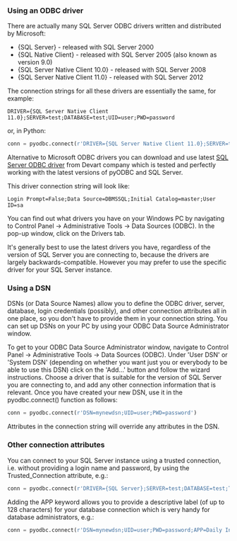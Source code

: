 ### Using an ODBC driver

There are actually many SQL Server ODBC drivers written and distributed by Microsoft:

* {SQL Server} - released with SQL Server 2000
* {SQL Native Client} - released with SQL Server 2005 (also known as version 9.0)
* {SQL Server Native Client 10.0} - released with SQL Server 2008
* {SQL Server Native Client 11.0} - released with SQL Server 2012

The connection strings for all these drivers are essentially the same, for example:
```
DRIVER={SQL Server Native Client 11.0};SERVER=test;DATABASE=test;UID=user;PWD=password
```
or, in Python:
```python
conn = pyodbc.connect(r'DRIVER={SQL Server Native Client 11.0};SERVER=test;DATABASE=test;UID=user;PWD=password')
```
Alternative to Microsoft ODBC drivers you can download and use latest [SQL Server ODBC driver](https://www.devart.com/odbc/sqlserver/download.html) from Devart company which is tested and perfectly working with the latest versions of pyODBC and SQL Server. 

This driver connection string will look like:
```
Login Prompt=False;Data Source=DBMSSQL;Initial Catalog=master;User ID=sa
```

You can find out what drivers you have on your Windows PC by navigating to Control Panel -> Administrative Tools -> Data Sources (ODBC).  In the pop-up window, click on the Drivers tab.

It's generally best to use the latest drivers you have, regardless of the version of SQL Server you are connecting to, because the drivers are largely backwards-compatible.  However you may prefer to use the specific driver for your SQL Server instance.


### Using a DSN

DSNs (or Data Source Names) allow you to define the ODBC driver, server, database, login credentials (possibly), and other connection attributes all in one place, so you don't have to provide them in your connection string.  You can set up DSNs on your PC by using your ODBC Data Source Administrator window.

To get to your ODBC Data Source Administrator window, navigate to Control Panel -> Administrative Tools -> Data Sources (ODBC). Under 'User DSN' or 'System DSN' (depending on whether you want just you or everybody to be able to use this DSN) click on the 'Add...' button and follow the wizard instructions.  Choose a driver that is suitable for the version of SQL Server you are connecting to, and add any other connection information that is relevant.  Once you have created your new DSN, use it in the pyodbc.connect() function as follows:
```python
conn = pyodbc.connect(r'DSN=mynewdsn;UID=user;PWD=password')
```
Attributes in the connection string will override any attributes in the DSN.

### Other connection attributes
You can connect to your SQL Server instance using a trusted connection, i.e. without providing a login name and password, by using the Trusted_Connection attribute, e.g.:
```python
conn = pyodbc.connect(r'DRIVER={SQL Server};SERVER=test;DATABASE=test;Trusted_Connection=True;')
```

Adding the APP keyword allows you to provide a descriptive label (of up to 128 characters) for your database connection which is very handy for database administrators, e.g.:
```python
conn = pyodbc.connect(r'DSN=mynewdsn;UID=user;PWD=password;APP=Daily Incremental Backup;')
```